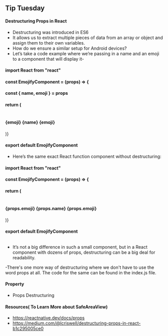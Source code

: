 ## Tip Tuesday

#### Destructuring Props in React

- Destructuring was introduced in ES6
- It allows us to extract multiple pieces of data from an array or object and assign them to their own variables.
- How do we ensure a similar setup for Android devices?
- Let’s take a code example where we’re passing in a name and an emoji to a component that will display it-

#### import React from "react"
#### const EmojifyComponent = (props) => {
####  const { name, emoji } = props
#### return (
####   <h1>
####    {emoji} {name} {emoji} 
####   </h1> )}
#### export default EmojifyComponent

- Here’s the same exact React function component without destructuring:
#### import React from "react"
#### const EmojifyComponent = (props) => {
####  return (
####    <h1>
####      {props.emoji} {props.name} {props.emoji}
####    </h1>)}
#### export default EmojifyComponent 
 
```
```
- It’s not a big difference in such a small component, but in a React component with dozens of props, destructuring can be a big deal for readability.

-There's one more way of destructuring where we don't have to use the word props at all. The code for the same can be found in the index.js file.

#### Property

- Props Destructuring

#### Resources( To Learn More about SafeAreaView)

- https://reactnative.dev/docs/props
- https://medium.com/@lcriswell/destructuring-props-in-react-b1c295005ce0
